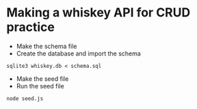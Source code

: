 # Making a whiskey API for CRUD practice

* Make the schema file
* Create the database and import the schema

```
sqlite3 whiskey.db < schema.sql
```
* Make the seed file
* Run the seed file

```
node seed.js
```